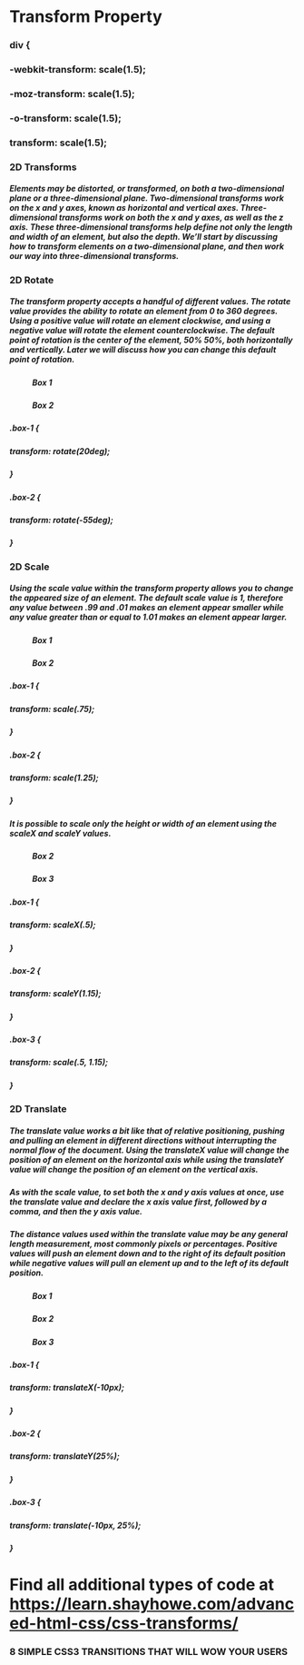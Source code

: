 # Transform Property

### div {
###   -webkit-transform: scale(1.5);
###      -moz-transform: scale(1.5);
###        -o-transform: scale(1.5);
###           transform: scale(1.5);

### 2D Transforms

##### Elements may be distorted, or transformed, on both a two-dimensional plane or a three-dimensional plane. Two-dimensional transforms work on the x and y axes, known as horizontal and vertical axes. Three-dimensional transforms work on both the x and y axes, as well as the z axis. These three-dimensional transforms help define not only the length and width of an element, but also the depth. We’ll start by discussing how to transform elements on a two-dimensional plane, and then work our way into three-dimensional transforms.

### 2D Rotate

##### The transform property accepts a handful of different values. The rotate value provides the ability to rotate an element from 0 to 360 degrees. Using a positive value will rotate an element clockwise, and using a negative value will rotate the element counterclockwise. The default point of rotation is the center of the element, 50% 50%, both horizontally and vertically. Later we will discuss how you can change this default point of rotation.

##### <figure class="box-1">Box 1</figure>
##### <figure class="box-2">Box 2</figure>
##### .box-1 {
#####   transform: rotate(20deg);
##### }
##### .box-2 {
#####   transform: rotate(-55deg);
##### }

### 2D Scale

##### Using the scale value within the transform property allows you to change the appeared size of an element. The default scale value is 1, therefore any value between .99 and .01 makes an element appear smaller while any value greater than or equal to 1.01 makes an element appear larger.

##### <figure class="box-1">Box 1</figure>
##### <figure class="box-2">Box 2</figure>

##### .box-1 {
#####   transform: scale(.75);
##### }
##### .box-2 {
#####   transform: scale(1.25);
##### }

##### It is possible to scale only the height or width of an element using the scaleX and scaleY values.

##### <figure class="box-2">Box 2</figure>
##### <figure class="box-3">Box 3</figure>

##### .box-1 {
#####   transform: scaleX(.5);
##### }
##### .box-2 {
#####   transform: scaleY(1.15);
##### }
##### .box-3 {
#####   transform: scale(.5, 1.15);
##### }

### 2D Translate

##### The translate value works a bit like that of relative positioning, pushing and pulling an element in different directions without interrupting the normal flow of the document. Using the translateX value will change the position of an element on the horizontal axis while using the translateY value will change the position of an element on the vertical axis.

##### As with the scale value, to set both the x and y axis values at once, use the translate value and declare the x axis value first, followed by a comma, and then the y axis value.

##### The distance values used within the translate value may be any general length measurement, most commonly pixels or percentages. Positive values will push an element down and to the right of its default position while negative values will pull an element up and to the left of its default position.

##### <figure class="box-1">Box 1</figure>
##### <figure class="box-2">Box 2</figure>
##### <figure class="box-3">Box 3</figure>

##### .box-1 {
#####   transform: translateX(-10px);
##### }
##### .box-2 {
#####   transform: translateY(25%);
##### }
##### .box-3 {
#####   transform: translate(-10px, 25%);
##### }

# Find all additional types of code at https://learn.shayhowe.com/advanced-html-css/css-transforms/

### 8 SIMPLE CSS3 TRANSITIONS THAT WILL WOW YOUR USERS

##### <!DOCTYPE html>
##### <html>
##### <head>
#####     <style type="text/css">
#####     </style>
##### </head>
##### <body>
#####   <div></div>
##### </body>
##### </html>

#####  <style type="text/css">
#####  body > div
#####  {
#####              width:483px;
#####              height:298px;
#####              background:#676470;
#####              transition:all 0.3s ease;
##### }
#####  </style>




